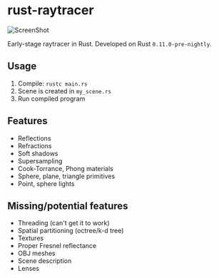 rust-raytracer
==============

![ScreenShot](https://raw.githubusercontent.com/gyng/rust-raytracer/master/sample_render.png)

Early-stage raytracer in Rust. Developed on Rust `0.11.0-pre-nightly`.

## Usage

1. Compile: `rustc main.rs`
2. Scene is created in `my_scene.rs`
3. Run compiled program

## Features

* Reflections
* Refractions
* Soft shadows
* Supersampling
* Cook-Torrance, Phong materials
* Sphere, plane, triangle primitives
* Point, sphere lights

## Missing/potential features

* Threading (can't get it to work)
* Spatial partitioning (octree/k-d tree)
* Textures
* Proper Fresnel reflectance
* OBJ meshes
* Scene description
* Lenses
